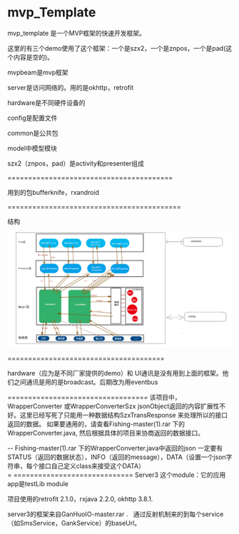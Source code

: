 # mvp_Template

mvp_template 是一个MVP框架的快速开发框架。

这里的有三个demo使用了这个框架：一个是szx2，一个是znpos，一个是pad(这个内容是空的)。

mvpbeam是mvp框架

server是访问网络的。用的是okhttp，retrofit

hardware是不同硬件设备的

config是配置文件

common是公共包

model中模型模块

szx2（znpos，pad）是activity和presenter组成

========================================

用到的包bufferknife，rxandroid

==========================================

结构

<img src="https://raw.githubusercontent.com/whtchl/mvp_Template/master/art/1.png"/>

======================================

hardware（应为是不同厂家提供的demo）和 UI通讯是没有用到上面的框架。他们之间通讯是用的是broadcast。后期改为用eventbus
 
 
 ==================================
该项目中，WrapperConverter 或WrapperConverterSzx jsonObject返回的内容扩展性不好。这里已经写死了只能用一种数据结构SzxTransResponse 来处理所以的接口返回的数据。 如果要通用的，请查看Fishing-master(1).rar 下的WrapperConverter.java, 然后根据具体的项目来协商返回的数据接口。

-- Fishing-master(1).rar 下的WrapperConverter.java中返回的json 一定要有STATUS（返回的数据状态），INFO（返回的message），DATA（设置一个json字符串，每个接口自己定义class来接受这个DATA）
 
 
= =============================
Server3 这个module：它的应用app是testLib module

项目使用的retrofit 2.1.0，rxjava 2.2.0, okhttp 3.8.1.

server3的框架来自GanHuoIO-master.rar  . 
 
通过反射机制来的到每个service （如SmsService，GankService）的baseUrl。
 
